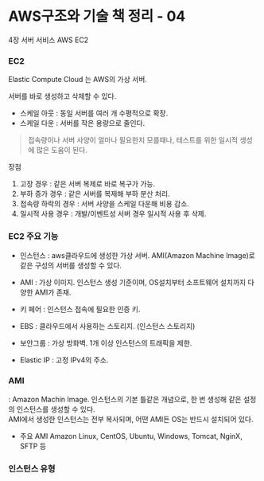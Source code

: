 # AWS구조와 기술 책 정리 - 04
4장 서버 서비스 AWS EC2

### EC2
Elastic Compute Cloud 는 AWS의 가상 서버.

서버를 바로 생성하고 삭제할 수 있다.   
- 스케일 아웃 : 동일 서버를 여러 개 수평적으로 확장. 
- 스케일 다운 : 서버를 작은 용량으로 줄인다.  

> 접속량이나 서버 사양이 얼마나 필요한지 모를때나, 테스트를 위한 일시적 생성에 많은 도움이 된다.  

장점  
1. 고장 경우 : 같은 서버 복제로 바로 복구가 가능. 
2. 부하 증가 경우 : 같은 서버를 복제해 부하 분산 처리.
3. 접속량 하락의 경우 : 서버 사양을 스케일 다운해 비용 감소.
4. 일시적 사용 경우 : 개발/이벤트성 서버  경우 일시적 사용 후 삭제.

### EC2 주요 기능

- 인스턴스
: aws클라우드에 생성한 가상 서버. AMI(Amazon Machine Image)로 같은 구성의 서버를 생성할 수 있다.  

- AMI
: 가상 이미지. 인스턴스 생성 기준이며, OS설치부터 소프트웨어 설치까지 다양한 AMI가 존재.  

- 키 페어
: 인스턴스 접속에 필요한 인증 키.  

- EBS
: 클라우드에서 사용하는 스토리지. (인스턴스 스토리지)  

- 보안그룹
: 가상 방화벽. 1개 이상 인스턴스의 트래픽을 제한.  

- Elastic IP
: 고정 IPv4의 주소.  


### AMI
: Amazon Machin Image. 인스턴스의 기본 틀같은 개념으로, 한 번 생성해 같은 설정의 인스턴스를 생성할 수 있다.   
AMI에서 생성한 인스턴스는 전부 복사되며, 어떤 AMI든 OS는 반드시 설치되어 있다.   

- 주요 AMI 
Amazon Linux, CentOS, Ubuntu, Windows, Tomcat, NginX, SFTP 등   



### 인스턴스 유형  






